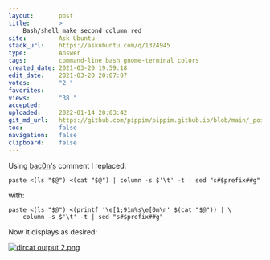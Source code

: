 ```yaml
---
layout:       post
title:        >
    Bash/shell make second column red
site:         Ask Ubuntu
stack_url:    https://askubuntu.com/q/1324945
type:         Answer
tags:         command-line bash gnome-terminal colors
created_date: 2021-03-20 19:59:18
edit_date:    2021-03-20 20:07:07
votes:        "2 "
favorites:    
views:        "38 "
accepted:     
uploaded:     2022-01-14 20:03:42
git_md_url:   https://github.com/pippim/pippim.github.io/blob/main/_posts/2021/2021-03-20-Bash^shell-make-second-column-red.md
toc:          false
navigation:   false
clipboard:    false
---
```


Using [bac0n's](https://askubuntu.com/users/986805/bac0n) comment I replaced:

``` 
paste <(ls "$@") <(cat "$@") | column -s $'\t' -t | sed "s#$prefix##g"

```

with:

``` 
paste <(ls "$@") <(printf '\e[1;91m%s\e[0m\n' $(cat "$@")) | \
    column -s $'\t' -t | sed "s#$prefix##g"

```

Now it displays as desired:

[![dircat output 2.png][1]][1]


  [1]: https://i.stack.imgur.com/UzXcr.png
